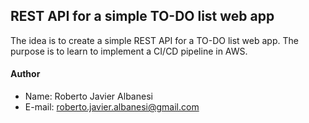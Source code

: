 ## REST API for a simple TO-DO list web app 

The idea is to create a simple REST API for a TO-DO list web app. 
The purpose is to learn to implement a CI/CD pipeline in AWS.

#### Author
- Name: Roberto Javier Albanesi
- E-mail: roberto.javier.albanesi@gmail.com